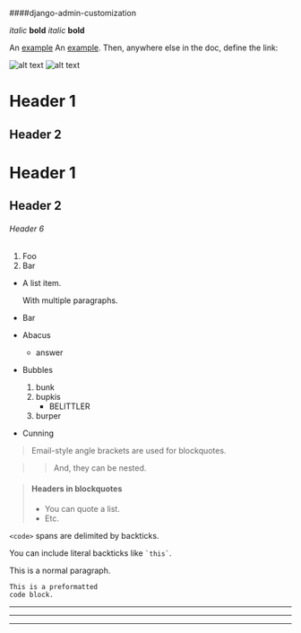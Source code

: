 ####django-admin-customization


*italic*   **bold**
_italic_   __bold__

An [example](http://dailydropcap.com/images/N-3.jpg "Title")
An [example][id]. Then, anywhere
else in the doc, define the link:

[id]: http://dailydropcap.com/images/N-3.jpg "Title"

![alt text](http://dailydropcap.com/images/N-3.jpg "Title")
![alt text][id]

[id]: http://dailydropcap.com/images/N-3.jpg "Title"
Header 1
========

Header 2
--------

# Header 1 #

## Header 2 ##

###### Header 6

1.  Foo
2.  Bar

*   A list item.

    With multiple paragraphs.

*   Bar

*   Abacus
    * answer
*   Bubbles
    1.  bunk
    2.  bupkis
        * BELITTLER
    3. burper
*   Cunning

> Email-style angle brackets
> are used for blockquotes.

> > And, they can be nested.

> #### Headers in blockquotes
>
> * You can quote a list.
> * Etc.

`<code>` spans are delimited
by backticks.

You can include literal backticks
like `` `this` ``.


This is a normal paragraph.

    This is a preformatted
    code block.

---

* * *

- - - -

